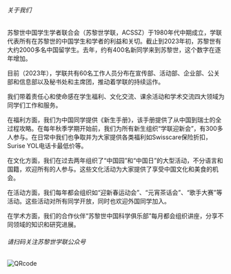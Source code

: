 ###### 关于我们
苏黎世中国学生学者联合会（苏黎世学联，ACSSZ）于1980年代中期成立，学联代表所有在苏黎世的中国学生和学者的利益和关切。截止到2023年初，苏黎世有大约2000多名中国留学生。去年，约有400名新同学来到苏黎世，这个数字在逐年增加。

目前（2023年），学联共有60名工作人员分布在宣传部、活动部、企业部、公关部和信息部以及秘书处和主席团，推动着学联的持续运作。

我们带着责任心和使命感在学生福利、文化交流、课余活动和学术交流四大领域为同学们工作和服务。

在福利方面，我们为中国同学提供《新生手册》，该手册提供了从中国到瑞士的全过程攻略。在每年秋季学期开始前，我们为所有新生组织“学联迎新会”，有300多人参与。在日常中我们也争取并为大家提供各类福利如Swisscare保险折扣，Surise YOL电话卡最低价等。

在文化方面，我们在过去两年组织了“中国园”和“中国日”的大型活动，不分语言和国籍，欢迎所有的人参与。这些文化活动为大家提供了享受中国文化和美食的机会。

在活动方面，我们每年都会组织如“迎新春运动会”、“元宵茶话会”、“歌手大赛”等活动。这些活动对所有同学开放，同时也欢迎外国同学加入。

在学术方面，我们的合作伙伴“苏黎世中国科学俱乐部”每月都会组织讲座，分享不同领域的知识和研究进展。

###### 请扫码关注苏黎世学联公众号
![QRcode](QRcode.jpg)
